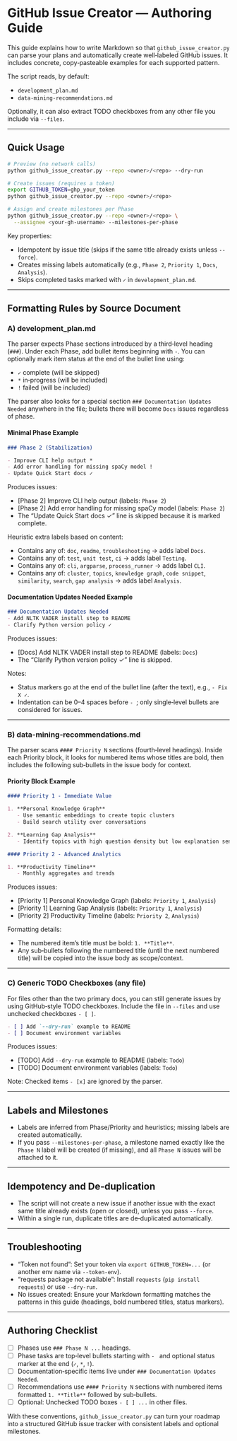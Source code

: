 # GitHub Issue Creator — Authoring Guide

This guide explains how to write Markdown so that `github_issue_creator.py` can parse your plans and automatically create well‑labeled GitHub issues. It includes concrete, copy‑pasteable examples for each supported pattern.

The script reads, by default:
- `development_plan.md`
- `data-mining-recommendations.md`

Optionally, it can also extract TODO checkboxes from any other file you include via `--files`.

---

## Quick Usage

```bash
# Preview (no network calls)
python github_issue_creator.py --repo <owner>/<repo> --dry-run

# Create issues (requires a token)
export GITHUB_TOKEN=ghp_your_token
python github_issue_creator.py --repo <owner>/<repo>

# Assign and create milestones per Phase
python github_issue_creator.py --repo <owner>/<repo> \
  --assignee <your-gh-username> --milestones-per-phase
```

Key properties:
- Idempotent by issue title (skips if the same title already exists unless `--force`).
- Creates missing labels automatically (e.g., `Phase 2`, `Priority 1`, `Docs`, `Analysis`).
- Skips completed tasks marked with `✓` in `development_plan.md`.

---

## Formatting Rules by Source Document

### A) development_plan.md

The parser expects Phase sections introduced by a third‑level heading (`###`). Under each Phase, add bullet items beginning with `-`. You can optionally mark item status at the end of the bullet line using:
- `✓` complete (will be skipped)
- `*` in‑progress (will be included)
- `!` failed (will be included)

The parser also looks for a special section `### Documentation Updates Needed` anywhere in the file; bullets there will become `Docs` issues regardless of phase.

#### Minimal Phase Example

```md
### Phase 2 (Stabilization)

- Improve CLI help output *
- Add error handling for missing spaCy model !
- Update Quick Start docs ✓
```

Produces issues:
- [Phase 2] Improve CLI help output (labels: `Phase 2`)
- [Phase 2] Add error handling for missing spaCy model (labels: `Phase 2`)
- The “Update Quick Start docs ✓” line is skipped because it is marked complete.

Heuristic extra labels based on content:
- Contains any of: `doc`, `readme`, `troubleshooting` → adds label `Docs`.
- Contains any of: `test`, `unit test`, `ci` → adds label `Testing`.
- Contains any of: `cli`, `argparse`, `process_runner` → adds label `CLI`.
- Contains any of: `cluster`, `topics`, `knowledge graph`, `code snippet`, `similarity`, `search`, `gap analysis` → adds label `Analysis`.

#### Documentation Updates Needed Example

```md
### Documentation Updates Needed
- Add NLTK VADER install step to README
- Clarify Python version policy ✓
```

Produces issues:
- [Docs] Add NLTK VADER install step to README (labels: `Docs`)
- The “Clarify Python version policy ✓” line is skipped.

Notes:
- Status markers go at the end of the bullet line (after the text), e.g., `- Fix X ✓`.
- Indentation can be 0–4 spaces before `- `; only single‑level bullets are considered for issues.

---

### B) data-mining-recommendations.md

The parser scans `#### Priority N` sections (fourth‑level headings). Inside each Priority block, it looks for numbered items whose titles are bold, then includes the following sub‑bullets in the issue body for context.

#### Priority Block Example

```md
#### Priority 1 - Immediate Value

1. **Personal Knowledge Graph**
   - Use semantic embeddings to create topic clusters
   - Build search utility over conversations

2. **Learning Gap Analysis**
   - Identify topics with high question density but low explanation sentiment

#### Priority 2 - Advanced Analytics

1. **Productivity Timeline**
   - Monthly aggregates and trends
```

Produces issues:
- [Priority 1] Personal Knowledge Graph (labels: `Priority 1`, `Analysis`)
- [Priority 1] Learning Gap Analysis (labels: `Priority 1`, `Analysis`)
- [Priority 2] Productivity Timeline (labels: `Priority 2`, `Analysis`)

Formatting details:
- The numbered item’s title must be bold: `1. **Title**`.
- Any sub‑bullets following the numbered title (until the next numbered title) will be copied into the issue body as scope/context.

---

### C) Generic TODO Checkboxes (any file)

For files other than the two primary docs, you can still generate issues by using GitHub‑style TODO checkboxes. Include the file in `--files` and use unchecked checkboxes `- [ ]`.

```md
- [ ] Add `--dry-run` example to README
- [ ] Document environment variables
```

Produces issues:
- [TODO] Add `--dry-run` example to README (labels: `Todo`)
- [TODO] Document environment variables (labels: `Todo`)

Note: Checked items `- [x]` are ignored by the parser.

---

## Labels and Milestones

- Labels are inferred from Phase/Priority and heuristics; missing labels are created automatically.
- If you pass `--milestones-per-phase`, a milestone named exactly like the `Phase N` label will be created (if missing), and all `Phase N` issues will be attached to it.

---

## Idempotency and De‑duplication

- The script will not create a new issue if another issue with the exact same title already exists (open or closed), unless you pass `--force`.
- Within a single run, duplicate titles are de‑duplicated automatically.

---

## Troubleshooting

- “Token not found”: Set your token via `export GITHUB_TOKEN=...` (or another env name via `--token-env`).
- “requests package not available”: Install `requests` (`pip install requests`) or use `--dry-run`.
- No issues created: Ensure your Markdown formatting matches the patterns in this guide (headings, bold numbered titles, status markers).

---

## Authoring Checklist

- [ ] Phases use `### Phase N ...` headings.
- [ ] Phase tasks are top‑level bullets starting with `- ` and optional status marker at the end (`✓`, `*`, `!`).
- [ ] Documentation‑specific items live under `### Documentation Updates Needed`.
- [ ] Recommendations use `#### Priority N` sections with numbered items formatted `1. **Title**` followed by sub‑bullets.
- [ ] Optional: Unchecked TODO boxes `- [ ] ...` in other files.

With these conventions, `github_issue_creator.py` can turn your roadmap into a structured GitHub issue tracker with consistent labels and optional milestones.